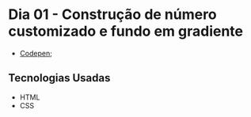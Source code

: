 # Dia 01 - Construção de número customizado e fundo em gradiente
*   [Codepen](https://codepen.io/lizvidotti91/pen/eYWXZKx); 

## Tecnologias Usadas

*   HTML
*   CSS 
